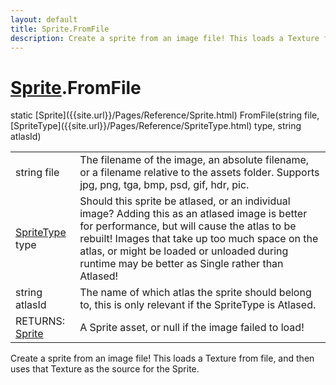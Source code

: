 ```yaml
---
layout: default
title: Sprite.FromFile
description: Create a sprite from an image file! This loads a Texture from file, and then uses that Texture as the source for the Sprite.
---
```

# [Sprite]({{site.url}}/Pages/Reference/Sprite.html).FromFile

<div class='signature' markdown='1'>
static [Sprite]({{site.url}}/Pages/Reference/Sprite.html) FromFile(string file, [SpriteType]({{site.url}}/Pages/Reference/SpriteType.html) type, string atlasId)
</div>

|  |  |
|--|--|
|string file|The filename of the image, an absolute filename, or a filename relative             to the assets folder. Supports jpg, png, tga, bmp, psd, gif, hdr, pic.|
|[SpriteType]({{site.url}}/Pages/Reference/SpriteType.html) type|Should this sprite be atlased, or an individual image? Adding this as             an atlased image is better for performance, but will cause the atlas to be rebuilt! Images             that take up too much space on the atlas, or might be loaded or unloaded during runtime may             be better as Single rather than Atlased!|
|string atlasId|The name of which atlas the sprite should belong to, this is only              relevant if the SpriteType is Atlased.|
|RETURNS: [Sprite]({{site.url}}/Pages/Reference/Sprite.html)|A Sprite asset, or null if the image failed to load!|

Create a sprite from an image file! This loads a Texture from file, and then
uses that Texture as the source for the Sprite.



